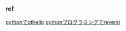 ### ref
[pythonでothello](https://qiita.com/chi-na/items/8794c4bedb8edea03b70)
[pythonプログラミングでreversi](https://saito-saito-saito.github.io/reversi/stage1/section1/)

